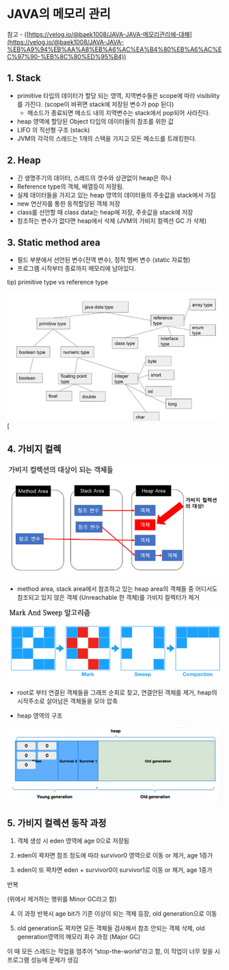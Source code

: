 # JAVA의 메모리 관리

참고 - ([https://velog.io/@baek1008/JAVA-JAVA-메모리관리에-대해](https://velog.io/@baek1008/JAVA-JAVA-%EB%A9%94%EB%AA%A8%EB%A6%AC%EA%B4%80%EB%A6%AC%EC%97%90-%EB%8C%80%ED%95%B4))

## 1. Stack

- primitive 타입의 데이터가 할당 되는 영역, 지역변수들은 scope에 따라 visibility를 가진다.  (scope이 바뀌면 stack에 저장된 변수가 pop 된다)
    - 메소드가 종료되면 메소드 내의 지역변수는 stack에서 pop되어 사라진다.
- heap 영역에 할당된 Object 타입의 데이터들의 참조를 위한 값
- LIFO 의 직선형 구조 (stack)
- JVM의 각각의 스레드는 1개의 스택을 가지고 모든 메소드를 트래킹한다.

## 2. Heap

- 긴 생명주기의 데이터, 스레드의 갯수와 상관없이 heap은 하나
- Reference type의 객체, 배열등이 저장됨.
- 실제 데이터들을 가지고 있는 heap 영역의 데이터들의 주솟값을 stack에서 가짐
- new 연산자를 통한 동적할당된 객체 저장
- class를 선언할 때 class data는 heap에 저장, 주솟값을  stack에 저장
- 참조하는 변수가 없다면 heap에서 삭제 (JVM의 가비지 컬렉션 GC 가 삭제)

## 3. Static method area

- 필드 부분에서 선언된 변수(전역 변수), 정적 멤버 변수 (static 자료형)
- 프로그램 시작부터 종료까지 메모리에 남아있다.

tip) primitive type vs reference type

![Untitled](Untitled.png)[

## 4. 가비지 컬렉

![Untitled](Untitled%201.png)

- method area, stack area에서 참조하고 있는 heap area의 객체들 중 어디서도 참조되고 있지 않은 객체 (Unreachable 한 객체)를 가비지 컬렉터가 제거

![Untitled](Untitled%202.png)

- root로 부터 연결된 객체들을 그래프 순회로 찾고, 연결안된 객체를 제거, heap의 시작주소로 살아남은 객체들을 모아 압축

- heap 영역의 구조

![Untitled](Untitled%203.png)

## 5. 가비지 컬렉션 동작 과정

1) 객체 생성 시 eden 영역에 age 0으로 저장됨

2) eden이 꽉차면 참조 정도에 따라 survivor0 영역으로 이동 or 제거, age 1증가

3) eden이 또 꽉차면 eden + survivor0이 survivor1로 이동 or 제거, age 1증가

반복

(위에서 제거하는 행위를 Minor GC라고 함)

4) 이 과정 반복시 age bit가 기준 이상이 되는 객체 등장, old generation으로 이동

5) old generation도 꽉차면 모든 객체들 검사해서 참조 안되는 객체 삭제, old generation영역의 메모리 회수 과정 (Major GC)

이 때 모든 스레드는 작업을 멈추어 “stop-the-world”라고 함, 이 작업이 너무 잦을 시 프로그램 성능에 문제가 생김
